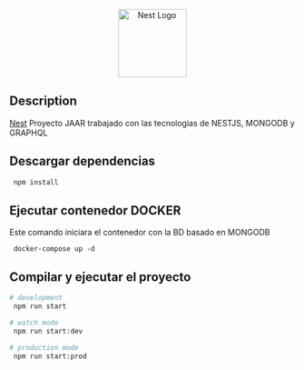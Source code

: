<p align="center">
  <a href="http://nestjs.com/" target="blank"><img src="https://nestjs.com/img/logo-small.svg" width="120" alt="Nest Logo" /></a>
</p>

[circleci-image]: https://img.shields.io/circleci/build/github/nestjs/nest/master?token=abc123def456
[circleci-url]: https://circleci.com/gh/nestjs/nest


## Description

[Nest](https://github.com/nestjs/nest) Proyecto JAAR trabajado con las tecnologias de NESTJS, MONGODB y GRAPHQL

## Descargar dependencias

```bash
 npm install
```

## Ejecutar contenedor DOCKER

Este comando iniciara el contenedor con la BD basado en MONGODB
```
 docker-compose up -d
```


## Compilar y ejecutar el proyecto

```bash
# development
 npm run start

# watch mode
 npm run start:dev

# production mode
 npm run start:prod
```